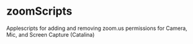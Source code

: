 # zoomScripts
Applescripts for adding and removing zoom.us permissions for Camera, Mic, and Screen Capture (Catalina)
